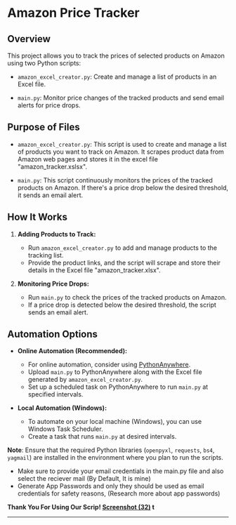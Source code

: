 
# Amazon Price Tracker

## Overview

This project allows you to track the prices of selected products on Amazon using two Python scripts:

- `amazon_excel_creator.py`: Create and manage a list of products in an Excel file.

- `main.py`: Monitor price changes of the tracked products and send email alerts for price drops.

## Purpose of Files

- `amazon_excel_creator.py`: This script is used to create and manage a list of products you want to track on Amazon. It scrapes product data from Amazon web pages and stores it in the excel file "amazon_tracker.xslsx".

- `main.py`: This script continuously monitors the prices of the tracked products on Amazon. If there's a price drop below the desired threshold, it sends an email alert.

## How It Works

1. **Adding Products to Track:**
   - Run `amazon_excel_creator.py` to add and manage products to the tracking list.
   - Provide the product links, and the script will scrape and store their details in the Excel file "amazon_tracker.xlsx".

2. **Monitoring Price Drops:**
   - Run `main.py` to check the prices of the tracked products on Amazon.
   - If a price drop is detected below the desired threshold, the script sends an email alert.

## Automation Options

- **Online Automation (Recommended):**
  - For online automation, consider using [PythonAnywhere](https://www.pythonanywhere.com/).
  - Upload `main.py` to PythonAnywhere along with the Excel file generated by `amazon_excel_creator.py`.
  - Set up a scheduled task on PythonAnywhere to run `main.py` at specified intervals.

- **Local Automation (Windows):**
  - To automate on your local machine (Windows), you can use Windows Task Scheduler.
  - Create a task that runs `main.py` at desired intervals.

**Note**: Ensure that the required Python libraries (`openpyxl`, `requests`, `bs4`, `yagmail`) are installed in the environment where you plan to run the scripts.
- Make sure to provide your email credentials in the main.py file and also select the reciever mail (By Default, It is mine)
- Generate App Passwords and only they should be used as email credentials for safety reasons, (Research more about app passwords)

**Thank You For Using Our Scrip!
[Screenshot (32)](https://github.com/muhammedashharps/Amazon-Price-Alerter/assets/144307824/a6ee57d8-b707-4bcf-b228-709cd47e9be6)
t**

---


